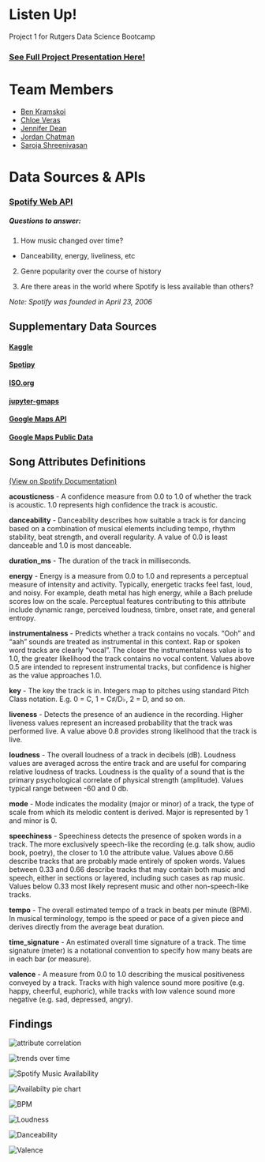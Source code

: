 # Listen Up! 

Project 1 for Rutgers Data Science Bootcamp

### [See Full Project Presentation Here!](https://docs.google.com/presentation/d/1eVjDKqgjQVe1cIoBrewCYrsibdxyrrMSaR-AypFru4M/edit#slide=id.ga4a3d46c77_0_274)

# Team Members

* [Ben Kramskoi](https://github.com/kramskb1)
* [Chloe Veras](https://github.com/cveras33)
* [Jennifer Dean](https://github.com/Jen-Dean) 
* [Jordan Chatman](https://github.com/JordanChat)
* [Saroja Shreenivasan](https://github.com/Shreeniv)

# Data Sources & APIs

### [Spotify Web API](https://developer.spotify.com/documentation/web-api/)

##### Questions to answer:

1. How music changed over time? 
  * Danceability, energy, liveliness, etc
  
2. Genre popularity over the course of history

3. Are there areas in the world where Spotify is less available than others?
 
  *Note: Spotify was founded in April 23, 2006*


## Supplementary Data Sources

#### [Kaggle](https://www.kaggle.com/leonardopena/top-spotify-songs-from-20102019-by-year)

#### [Spotipy](https://github.com/plamere/spotipy)

#### [ISO.org](https://www.iso.org/obp/ui/#search)

#### [jupyter-gmaps](jupyter-gmaps.readthedocs.io)

#### [Google Maps API](https://developers.google.com/places/web-service/overview)

#### [Google Maps Public Data](https://developers.google.com/public-data/docs/canonical/countries_csv)

## Song Attributes Definitions

[(View on Spotify Documentation)](https://developer.spotify.com/documentation/web-api/reference/object-model/#audio-features-object)

**acousticness** - A confidence measure from 0.0 to 1.0 of whether the track is acoustic. 1.0 represents high confidence the track is acoustic.

**danceability** - Danceability describes how suitable a track is for dancing based on a combination of musical elements including tempo, rhythm stability, beat strength, and overall regularity. A value of 0.0 is least danceable and 1.0 is most danceable.

**duration_ms** - The duration of the track in milliseconds.

**energy** - Energy is a measure from 0.0 to 1.0 and represents a perceptual measure of intensity and activity. Typically, energetic tracks feel fast, loud, and noisy. For example, death metal has high energy, while a Bach prelude scores low on the scale. Perceptual features contributing to this attribute include dynamic range, perceived loudness, timbre, onset rate, and general entropy.

**instrumentalness** - 	Predicts whether a track contains no vocals. “Ooh” and “aah” sounds are treated as instrumental in this context. Rap or spoken word tracks are clearly “vocal”. The closer the instrumentalness value is to 1.0, the greater likelihood the track contains no vocal content. Values above 0.5 are intended to represent instrumental tracks, but confidence is higher as the value approaches 1.0.

**key** - The key the track is in. Integers map to pitches using standard Pitch Class notation. E.g. 0 = C, 1 = C♯/D♭, 2 = D, and so on.

**liveness** - Detects the presence of an audience in the recording. Higher liveness values represent an increased probability that the track was performed live. A value above 0.8 provides strong likelihood that the track is live.

**loudness** - 	The overall loudness of a track in decibels (dB). Loudness values are averaged across the entire track and are useful for comparing relative loudness of tracks. Loudness is the quality of a sound that is the primary psychological correlate of physical strength (amplitude). Values typical range between -60 and 0 db.

**mode** - 	Mode indicates the modality (major or minor) of a track, the type of scale from which its melodic content is derived. Major is represented by 1 and minor is 0.

**speechiness** - Speechiness detects the presence of spoken words in a track. The more exclusively speech-like the recording (e.g. talk show, audio book, poetry), the closer to 1.0 the attribute value. Values above 0.66 describe tracks that are probably made entirely of spoken words. Values between 0.33 and 0.66 describe tracks that may contain both music and speech, either in sections or layered, including such cases as rap music. Values below 0.33 most likely represent music and other non-speech-like tracks.

**tempo** - The overall estimated tempo of a track in beats per minute (BPM). In musical terminology, tempo is the speed or pace of a given piece and derives directly from the average beat duration.

**time_signature** - An estimated overall time signature of a track. The time signature (meter) is a notational convention to specify how many beats are in each bar (or measure).

**valence** - A measure from 0.0 to 1.0 describing the musical positiveness conveyed by a track. Tracks with high valence sound more positive (e.g. happy, cheerful, euphoric), while tracks with low valence sound more negative (e.g. sad, depressed, angry).

## Findings

![attribute correlation](https://github.com/cveras33/project-1-group-6/blob/main/Output%20Data/Attribute_correlation.png)

![trends over time](https://github.com/cveras33/project-1-group-6/blob/main/Output%20Data/trends_by_year.png)

![Spotify Music Availability](https://github.com/cveras33/project-1-group-6/blob/main/Output%20Data/Music_Availability.png)

![Availabilty pie chart](https://github.com/cveras33/project-1-group-6/blob/main/Output%20Data/Available%20Music%20Per%20Country%20Pie%20Chart.png)

![BPM](https://github.com/cveras33/project-1-group-6/blob/main/Output%20Data/bpm_scatter_plot.png)

![Loudness](https://github.com/cveras33/project-1-group-6/blob/main/Output%20Data/dB_scatter_plot.png)

![Danceability](https://github.com/cveras33/project-1-group-6/blob/main/Output%20Data/danceability_scatter_plot.png)

![Valence](https://github.com/cveras33/project-1-group-6/blob/main/Output%20Data/val_scatter_plot.png)


